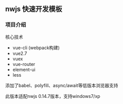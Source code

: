 
## nwjs 快速开发模板

### 项目介绍

核心技术
- vue-cli (webpack构建)
- vue2.7
- vuex
- vue-router
- element-ui
- less

添加了babel、polyfill、async/await等低版本浏览器支持

此版本适配nwjs 0.14.7版本，支持windows7/xp